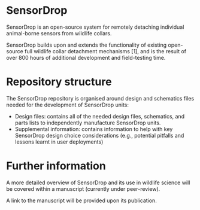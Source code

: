 # SensorDrop

SensorDrop is an open-source system for remotely detaching individual animal-borne sensors from wildlife collars.

SensorDrop builds upon and extends the functionality of existing open-source full wildlife collar detachment mechanisms [1], and is the result of over 800 hours of additional development and field-testing time. 

# Repository structure

The SensorDrop repository is organised around design and schematics files needed for the development of SensorDrop units:

- Design files: contains all of the needed design files, schematics, and parts lists to independently manufacture SensorDrop units. 
- Supplemental information: contains information to help with key SensorDrop design choice considerations (e.g., potential pitfalls and lessons learnt in user deployments)

# Further information

A more detailed overview of SensorDrop and its use in wildlife science will be covered within a manuscript (currently under peer-review). 

A link to the manuscript will be provided upon its publication.
